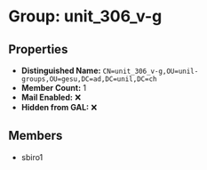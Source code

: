 # Group: unit_306_v-g

## Properties

- **Distinguished Name:** `CN=unit_306_v-g,OU=unil-groups,OU=gesu,DC=ad,DC=unil,DC=ch`
- **Member Count:** 1
- **Mail Enabled:** ❌
- **Hidden from GAL:** ❌

## Members

- sbiro1
